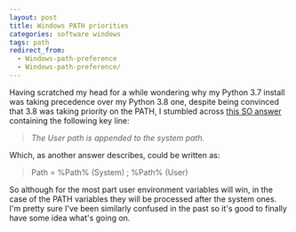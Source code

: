 ```yaml
---
layout: post
title: Windows PATH priorities
categories: software windows
tags: path
redirect_from:
  - Windows-path-preference
  - Windows-path-preference/
---
```


Having scratched my head for a while wondering why my Python 3.7 install was taking precedence over my Python 3.8 one, despite<!--more--> being convinced that 3.8 was taking priority on the PATH, I stumbled across [this SO answer](https://superuser.com/a/878382) containing the following key line:

> _The User path is appended to the system path._

Which, as another answer describes, could be written as:

> Path = %Path% (System) ; %Path% (User)

So although for the most part user environment variables will win, in the case of the PATH variables they will be processed after the system ones. I'm pretty sure I've been similarly confused in the past so it's good to finally have some idea what's going on.
